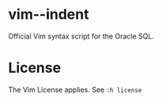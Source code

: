 # vim--indent
Official Vim syntax script for the Oracle SQL.

# License
The Vim License applies. See `:h license`
